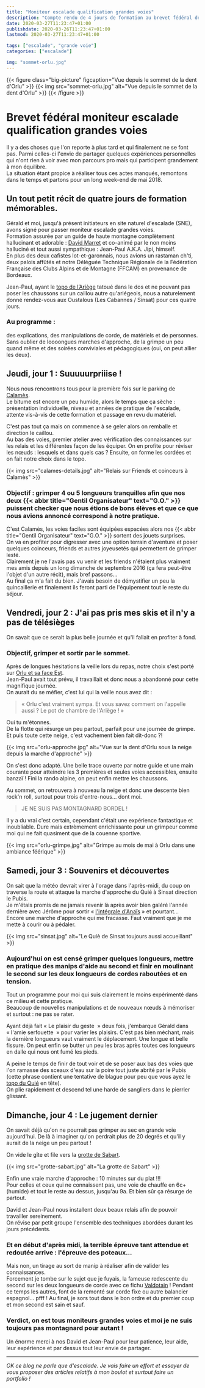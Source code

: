 ```yaml
---
title: "Moniteur escalade qualification grandes voies"
description: "Compte rendu de 4 jours de formation au brevet fédéral de moniteur escalade qualification grandes voies à la FFCAM"
date: 2020-03-27T11:23:47+01:00
publishdate: 2020-03-26T11:23:47+01:00
lastmod: 2020-03-27T11:23:47+01:00

tags: ["escalade", "grande voie"]
categories: ["escalade"]

img: "sommet-orlu.jpg"
---
```


{{< figure class="big-picture" figcaption="Vue depuis le sommet de la dent d'Orlu" >}}
  {{< img src="sommet-orlu.jpg" alt="Vue depuis le sommet de la dent d'Orlu" >}}
{{< /figure >}}

# Brevet fédéral moniteur escalade qualification grandes voies

Il y a des choses que l'on reporte à plus tard et qui finalement ne se font pas. Parmi celles-ci l'envie de partager quelques expériences personnelles qui n'ont rien à voir avec mon parcours pro mais qui participent grandement à mon équilibre.  
La situation étant propice à réaliser tous ces actes manqués, remontons dans le temps et partons pour un long week-end de mai 2018.

## Un tout petit récit de quatre jours de formation mémorables.

Gérald et moi, jusqu'à présent initiateurs en site naturel d'escalade (SNE), avons signé pour passer moniteur escalade grandes voies.  
Formation assurée par un guide de haute montagne complètement hallucinant et adorable&nbsp;: [David Marret](https://oncledav.blogspot.com/) et co-animé par le non moins halluciné et tout aussi sympathique&nbsp;: Jean-Paul A.K.A. Jipi, himself.  
En plus des deux cafistes lot-et-garonnais, nous avions un rastaman ch'ti, deux palois affûtés et notre Déléguée Technique Régionale de la Fédération Française des Clubs Alpins et de Montagne (FFCAM) en provenance de Bordeaux.

Jean-Paul, ayant le [topo de l’Ariège](http://cafma.free.fr/) tatoué dans le dos et ne pouvant pas poser les chaussons sur un caillou autre qu'ariégeois, nous a naturelement donné rendez-vous aux Oustalous (Les Cabannes / Sinsat) pour ces quatre jours.

### Au programme&nbsp;:

des explications, des manipulations de corde, de matériels et de personnes. Sans oublier de loooongues marches d'approche, de la grimpe un peu quand même et des soirées conviviales et pédagogiques (oui, on peut allier les deux).

## Jeudi, jour 1&nbsp;: Suuuuurpriiise&nbsp;!

Nous nous rencontrons tous pour la première fois sur le parking de [Calamès](http://cafma.free.fr/calames/fr_cal.htm).  
Le bitume est encore un peu humide, alors le temps que ça sèche&nbsp;: présentation individuelle, niveau et années de pratique de l'escalade, attente vis-à-vis de cette formation et passage en revu du matériel.

C'est pas tout ça mais on commence à se geler alors on remballe et direction le caillou.  
Au bas des voies, premier atelier avec vérification des connaissances sur les relais et les différentes façon de les équiper. On en profite pour réviser les nœuds&nbsp;: lesquels et dans quels cas&nbsp;? Ensuite, on forme les cordées et on fait notre choix dans le topo.

{{< img src="calames-details.jpg" alt="Relais sur Friends et coinceurs à Calamès" >}}

### Objectif&nbsp;: grimper 4 ou 5 longueurs tranquilles afin que nos deux {{< abbr title="Gentil Organisateur" text="G.O." >}} puissent checker que nous étions de bons élèves et que ce que nous avions annoncé correspond à notre pratique.  

C'est Calamès, les voies faciles sont équipées espacées alors nos {{< abbr title="Gentil Organisateur" text="G.O." >}} sortent des jouets surprises.  
On va en profiter pour digresser avec une option terrain d'aventure et poser quelques coinceurs, friends et autres joyeusetés qui permettent de grimper lesté.  
Clairement je ne l'avais pas vu venir et les friends n'étaient plus vraiment mes amis depuis un long dimanche de septembre 2016 (ça fera peut-être l'objet d'un autre récit), mais bref passons…  
Au final ça m'a fait du bien. J'avais besoin de démystifier un peu la quincaillerie et finalement ils feront parti de l'équipement tout le reste du séjour.

## Vendredi, jour 2&nbsp;: J'ai pas pris mes skis et il n'y a pas de télésièges

On savait que ce serait la plus belle journée et qu'il fallait en profiter à fond.

### Objectif, grimper et sortir par le sommet.

Après de longues hésitations la veille lors du repas, notre choix s'est porté sur [Orlu et sa face Est](http://cafma.free.fr/Orlu/fr_orlu.htm).  
Jean-Paul avait tout prévu, il travaillait et donc nous a abandonné pour cette magnifique journée.  
On aurait du se méfier, c'est lui qui la veille nous avez dit&nbsp;:

> «&nbsp;Orlu c'est vraiment sympa. Et vous savez comment on l'appelle aussi&nbsp;? Le pot de chambre de l'Ariège&nbsp;!&nbsp;»

Oui tu m'étonnes.  
De la flotte qui résurge un peu partout, parfait pour une journée de grimpe. Et puis toute cette neige, c'est vachement bien fait dit-donc&nbsp;?!

{{< img src="orlu-approche.jpg" alt="Vue sur la dent d'Orlu sous la neige depuis la marche d'approche" >}}

On s'est donc adapté. Une belle trace ouverte par notre guide et une main courante pour atteindre les 3 premières et seules voies accessibles, ensuite banzaï&nbsp;! Fini la rando alpine, on peut enfin mettre les chaussons.

Au sommet, on retrouvera à nouveau la neige et donc une descente bien rock'n roll, surtout pour trois d'entre-nous… dont moi.

> JE NE SUIS PAS MONTAGNARD BORDEL&nbsp;!

Il y a du vrai c'est certain, cependant c'était une expérience fantastique et inoubliable. Dure mais extrèmement enrichissante pour un grimpeur comme moi qui ne fait quasiment que de la couenne sportive.

{{< img src="orlu-grimpe.jpg" alt="Grimpe au mois de mai à Orlu dans une ambiance féérique" >}}

## Samedi, jour 3&nbsp;: Souvenirs et découvertes

On sait que la météo devrait virer à l'orage dans l'après-midi, du coup on traverse la route et attaque la marche d'approche du Quié à Sinsat direction le Pubis.  
Je m'étais promis de ne jamais revenir là après avoir bien galéré l'année dernière avec Jérôme pour sortir «&nbsp;[l'intégrale d'Anaïs](/blog/integrale-anais/)&nbsp;» et pourtant…  
Encore une marche d'approche qui me fracasse. Faut vraiment que je me mette à courir ou à pédaler.  

{{< img src="sinsat.jpg" alt="Le Quiè de Sinsat toujours aussi accueillant" >}}

### Aujourd'hui on est censé grimper quelques longueurs, mettre en pratique des manips d'aide au second et finir en moulinant le second sur les deux longueurs de cordes raboutées et en tension.

Tout un programme pour moi qui suis clairement le moins expérimenté dans ce milieu et cette pratique.  
Beaucoup de nouvelles manipulations et de nouveaux nœuds à mémoriser et surtout&nbsp;: ne pas se rater.  

Ayant déjà fait «&nbsp;Le plaisir du geste &nbsp;» deux fois, j'embarque Gérald dans «&nbsp;l'amie serfouette &nbsp;» pour varier les plaisirs. C'est pas bien méchant, mais la dernière longueurs vaut vraiment le déplacement. Une longue et belle fissure. On peut enfin se butter un peu les bras après toutes ces longueurs en dalle qui nous ont fumé les pieds.

A peine le temps de finir de tout voir et de se poser aux bas des voies que l'on ramasse des sceaux d'eau sur la poire tout juste abrité par le Pubis (cette phrase contient une tentative de blague pour peu que vous ayez le [topo du Quié](http://cafma.free.fr/Sinsat/fr_sins.htm) en tête).  
On plie rapidement et descend tel une harde de sangliers dans le pierrier glissant.

## Dimanche, jour 4&nbsp;: Le jugement dernier

On savait déjà qu'on ne pourrait pas grimper au sec en grande voie aujourd'hui. De là à imaginer qu'on perdrait plus de 20 degrés et qu'il y aurait de la neige un peu partout&nbsp;!

On vide le gîte et file vers la [grotte de Sabart](http://cafma.free.fr/sabart/fr_sabart.htm).  

{{< img src="grotte-sabart.jpg" alt="La grotte de Sabart" >}}

Enfin une vraie marche d'approche&nbsp;: 10 minutes sur du plat&nbsp;!!!  
Pour celles et ceux qui ne connaissent pas, une voie de chauffe en 6c+ (humide) et tout le reste au dessus, jusqu'au 9a. Et bien sûr ça résurge de partout.

David et Jean-Paul nous installent deux beaux relais afin de pouvoir travailler sereinement.  
On révise par petit groupe l'ensemble des techniques abordées durant les jours précédents.  

### Et en début d'après midi, la terrible épreuve tant attendue et redoutée arrive&nbsp;: l'épreuve des poteaux…

Mais non, un tirage au sort de manip à réaliser afin de valider les connaissances.  
Forcement je tombe sur le sujet que je fuyais, la fameuse redescente du second sur les deux longueurs de corde avec ce fichu [Valdotain](https://www.lesnoeuds.com/noeud-138-noeud-valdotain.html)&nbsp;! Pendant ce temps les autres, font de la remonté sur corde fixe ou autre balancier espagnol… pfff&nbsp;!
Au final, je sors tout dans le bon ordre et du premier coup et mon second est sain et sauf.

### Verdict, on est tous moniteurs grandes voies et moi je ne suis toujours pas montagnard pour autant&nbsp;!

Un énorme merci à nos David et Jean-Paul pour leur patience, leur aide, leur expérience et par dessus tout leur envie de partager.

---

*OK ce blog ne parle que d'escalade. Je vais faire un effort et essayer de vous proposer des articles relatifs à mon boulot et surtout faire un portfolio&nbsp;!*